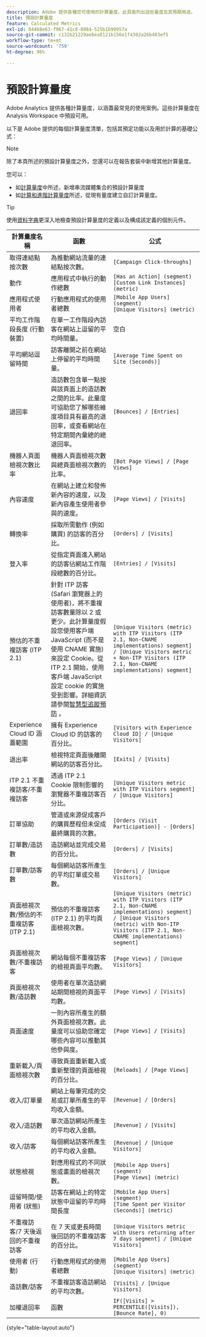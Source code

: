 ```yaml
---
description: Adobe 提供各種您可使用的計算量度。此頁面列出這些量度及其預期用途。
title: 預設計算量度
feature: Calculated Metrics
exl-id: 84468e63-f967-41cd-8084-525b1b90957a
source-git-commit: c132b21229aebea8121b156e1f4302a26b483ef5
workflow-type: tm+mt
source-wordcount: '759'
ht-degree: 96%

---
```


# 預設計算量度

Adobe Analytics 提供各種計算量度，以涵蓋最常見的使用案例。這些計算量度在 Analysis Workspace 中預設可用。

以下是 Adobe 提供的每個計算量度清單，包括其預定功能以及用於計算的基礎公式：

>[!NOTE]
>
>除了本頁所述的預設計算量度之外，您還可以在報告套裝中新增其他計算量度。
>
>您可以：
>
> * 如[計算量度](https://experienceleague.adobe.com/docs/media-analytics/using/implementation/variables/calculated-metrics.html?lang=zh-Hant)中所述，新增串流媒體集合的預設計算量度
> * 如[計算和進階計算量度](/help/components/c-calcmetrics/cm-overview.md)所述，從現有量度建立自訂計算量度。
>

>[!TIP]
>
>使用[資料字典](/help/analyze/analysis-workspace/components/data-dictionary/data-dictionary-overview.md)更深入地檢查預設計算量度的定義以及構成該定義的個別元件。
>



| 計算量度名稱 | 函數 | 公式 |
| --- | --- | --- |
| 取得連結點按次數 | 為推動網站流量的連結點按次數。 | `[Campaign Click-throughs]` |
| 動作 | 應用程式中執行的動作總數 | `[Has an Action] (segment)`<br>`[Custom Link Instances] (metric)` |
| 應用程式使用者 | 行動應用程式的使用者總數 | `[Mobile App Users] (segment)`<br>`[Unique Visitors] (metric)` |
| 平均工作階段長度 (行動裝置) | 在單一工作階段內訪客在網站上逗留的平均時間量。 | 空白 |
| 平均網站逗留時間 | 訪客離開之前在網站上停留的平均時間量。 | `[Average Time Spent on Site (Seconds)]` |
| 退回率 | 造訪數包含單一點按與該頁面上的造訪數之間的比率。此量度可協助您了解哪些維度項目具有最高的退回率，或查看網站在特定期間內彙總的總退回率。 | `[Bounces] / [Entries]` |
| 機器人頁面檢視次數比率 | 機器人頁面檢視次數與總頁面檢視次數的比率。 | `[Bot Page Views] / [Page Views]` |
| 內容速度 | 在網站上建立和發佈新內容的速度，以及新內容產生使用者參與的速度。 | `[Page Views] / [Visits]` |
| 轉換率 | 採取所需動作 (例如購買) 的訪客的百分比。 | `[Orders] / [Visits]` |
| 登入率 | 從指定頁面進入網站的訪客佔網站工作階段總數的百分比。 | `[Entries] / [Visits]` |
| 預估的不重複訪客 (ITP 2.1) | 針對 ITP 訪客 (Safari 瀏覽器上的使用者)，將不重複訪客數量除以 2 或更少。此計算量度假設您使用客戶端 JavaScript (而不是使用 CNAME 實施) 來設定 Cookie。從 ITP 2.1 開始，使用客戶端 JavaScript 設定 cookie 的實施受到影響。詳細資訊請參閱[智慧型追蹤預防](https://webkit.org/blog/8613/intelligent-tracking-prevention-2-1/) 。 | `[Unique Visitors (metric) with ITP Visitors (ITP 2.1, Non-CNAME implementations) segment] / [Unique Visitors metric + Non-ITP Visitors (ITP 2.1, Non-CNAME implementations) segment]` |
| Experience Cloud ID 涵蓋範圍 | 擁有 Experience Cloud ID 的訪客的百分比。 | `[Visitors with Experience Cloud ID] / [Unique Visitors]` |
| 退出率 | 檢視特定頁面後離開網站的訪客百分比。 | `[Exits] / [Visits]` |
| ITP 2.1 不重複訪客/不重複訪客 | 透過 ITP 2.1 Cookie 限制影響的瀏覽器不重複訪客百分比。 | `[Unique Visitors metric with ITP Visitors segment] / [Unique Visitors]` |
| 訂單協助 | 管道或來源促成客戶的購買歷程但未促成最終購買的次數。 | `[Orders (Visit Participation)] - [Orders]` |
| 訂單數/造訪數 | 造訪網站並完成交易的百分比。 | `[Orders] / [Visits]` |
| 訂單數/訪客數 | 每個網站訪客所產生的平均訂單或交易數。 | `[Orders] / [Unique Visitors]` |
| 頁面檢視次數/預估的不重複訪客 (ITP 2.1) | 預估的不重複訪客 (ITP 2.1) 的平均頁面檢視次數。 | `[Unique Visitors (metric) with ITP Visitors (ITP 2.1, Non-CNAME implementations) segment] / [Unique Visitors (metric) with Non-ITP Visitors (ITP 2.1, Non-CNAME implementations) segment]` |
| 頁面檢視次數/不重複訪客 | 網站每個不重複訪客的檢視頁面平均數。 | `[Page Views] / [Unique Visitors]` |
| 頁面檢視次數/造訪數 | 使用者在單次造訪網站期間檢視的頁面平均數。 | `[Page Views] / [Visits]` |
| 頁面速度 | 一則內容所產生的額外頁面檢視次數。此量度可以協助您確定哪些內容可以推動其他參與度。 | `[Page Views] / [Visits]` |
| 重新載入/頁面檢視次數 | 導致頁面重新載入或重新整理的頁面檢視的百分比。 | `[Reloads] / [Page Views]` |
| 收入/訂單量 | 網站上每筆完成的交易或訂單所產生的平均收入金額。 | `[Revenue] / [Orders]` |
| 收入/造訪數 | 單次造訪網站所產生的平均收入金額。 | `[Revenue] / [Visits]` |
| 收入/訪客 | 每個網站訪客所產生的平均收入金額。 | `[Revenue] / [Unique Visitors]` |
| 狀態檢視 | 對應用程式的不同狀態或畫面的檢視次數。 | `[Mobile App Users] (segment)`<br>`[Page Views] (metric)` |
| 逗留時間/使用者 (狀態) | 訪客在網站上的特定狀態中逗留的平均時間長度 | `[Mobile App Users] (segment)`<br>`[Time Spent per Visitor (Seconds)] (metric)` |
| 不重複訪客/7 天後返回的不重複訪客 | 在 7 天或更長時間後回訪的不重複訪客的百分比。 | `[Unique Visitors metric with Users returning after 7 days segment] / [Unique Visitors]` |
| 使用者 (行動) | 行動應用程式的使用者總數 | `[Mobile App Users] (segment)`<br>`[Unique Visitors] (metric)` |
| 造訪數/訪客 | 不重複訪客造訪網站的平均次數。 | `[Visits] / [Unique Visitors]` |
| 加權退回率 | 函數 | `IF([Visits] > PERCENTILE([Visits]), [Bounce Rate], 0)` |

{style="table-layout:auto"}
